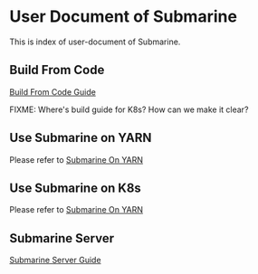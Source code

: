 <!--
   Licensed to the Apache Software Foundation (ASF) under one or more
   contributor license agreements.  See the NOTICE file distributed with
   this work for additional information regarding copyright ownership.
   The ASF licenses this file to You under the Apache License, Version 2.0
   (the "License"); you may not use this file except in compliance with
   the License.  You may obtain a copy of the License at
   http://www.apache.org/licenses/LICENSE-2.0
   Unless required by applicable law or agreed to in writing, software
   distributed under the License is distributed on an "AS IS" BASIS,
   WITHOUT WARRANTIES OR CONDITIONS OF ANY KIND, either express or implied.
   See the License for the specific language governing permissions and
   limitations under the License.
-->
# User Document of Submarine

This is index of user-document of Submarine.

## Build From Code

[Build From Code Guide](./development/BuildFromCode.md)

FIXME: Where's build guide for K8s? How can we make it clear?

## Use Submarine on YARN

Please refer to [Submarine On YARN](userdocs/yarn/README.md)

## Use Submarine on K8s

Please refer to [Submarine On YARN]()

## Submarine Server
[Submarine Server Guide](project/github/submarine/docs/userdocs/k8s/run-tensorflow-on-k8s.md)
